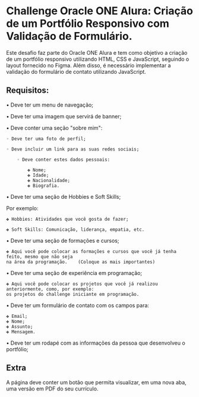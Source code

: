 
# Challenge Oracle ONE Alura: Criação de um Portfólio Responsivo com Validação de Formulário.

Este desafio faz parte do Oracle ONE Alura e tem como objetivo a criação de um portfólio responsivo utilizando HTML, CSS e JavaScript, seguindo o layout fornecido no Figma. Além disso, é necessário implementar a validação do formulário de contato utilizando JavaScript.


## Requisitos:

• Deve ter um menu de navegação;

• Deve ter uma imagem que servirá de banner;

• Deve conter uma seção "sobre mim":

    ◦ Deve ter uma foto de perfil;

    ◦ Deve incluir um link para as suas redes sociais;

        ◦ Deve conter estes dados pessoais:

            ✤ Nome;
            ✤ Idade;
            ✤ Nacionalidade;
            ✤ Biografia.

•  Deve ter uma seção de Hobbies e Soft Skills;

Por exemplo:

    ✤ Hobbies: Atividades que você gosta de fazer;

    ✤ Soft Skills: Comunicação, liderança, empatia, etc.

•  Deve ter uma seção de formações e cursos;

    ✤ Aqui você pode colocar as formações e cursos que você já tenha feito, mesmo que não seja
    na área da programação.    (Coloque as mais importantes)

•   Deve ter uma  seção de experiência em programação;

    ✤ Aqui você pode colocar os projetos que você já realizou anteriormente, como, por exemplo: 
    os projetos do challenge iniciante em programação.

•   Deve ter um formulário de contato com os campos para:

    ✤ Email;
    ✤ Nome;
    ✤ Assunto;
    ✤ Mensagem.

•   Deve ter um rodapé com as informações da pessoa que desenvolveu o portfólio;
## Extra

A página deve conter um botão que permita visualizar, em uma nova aba, uma versão em PDF do seu currículo.
